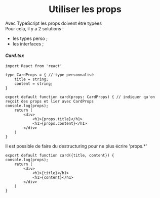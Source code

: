 <div align="center"><h1><b>Utiliser les props</b></h1></div>

Avec TypeScript les props doivent être typées  
Pour cela, il y a 2 solutions :
* les types perso ;
* les interfaces ;

#### _Card.tsx_
```tsx
import React from 'react'

type CardProps = { // type personnalisé
    title = string;
    content = string;
}

export default function card(props: CardProps) { // indiquer qu'on reçoit des props et lier avec CardProps
console.log(props);
    return (
        <div>
            <h1>{props.title}</h1>
            <h1>{props.content}</h1>
        </div>
    )
}
```
Il est possible de faire du destructuring pour ne plus écrire 'props.*'
```tsx
export default function card({title, content}) { 
console.log(props);
    return (
        <div>
            <h1>{title}</h1>
            <h1>{content}</h1>
        </div>
    )
}
```